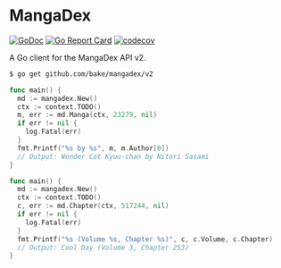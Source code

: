 # MangaDex

[![GoDoc](https://godoc.org/github.com/bake/mangadex?status.svg)](https://pkg.go.dev/github.com/bake/mangadex/v2)
[![Go Report Card](https://goreportcard.com/badge/github.com/bake/mangadex)](https://goreportcard.com/report/github.com/bake/mangadex)
[![codecov](https://codecov.io/gh/bake/mangadex/branch/master/graph/badge.svg)](https://codecov.io/gh/bake/mangadex)

A Go client for the MangaDex API v2.

```bash
$ go get github.com/bake/mangadex/v2
```

```go
func main() {
  md := mangadex.New()
  ctx := context.TODO()
  m, err := md.Manga(ctx, 23279, nil)
  if err != nil {
    log.Fatal(err)
  }
  fmt.Printf("%s by %s", m, m.Author[0])
  // Output: Wonder Cat Kyuu-chan by Nitori Sasami
}
```

```go
func main() {
  md := mangadex.New()
  ctx := context.TODO()
  c, err := md.Chapter(ctx, 517244, nil)
  if err != nil {
    log.Fatal(err)
  }
  fmt.Printf("%s (Volume %s, Chapter %s)", c, c.Volume, c.Chapter)
  // Output: Cool Day (Volume 3, Chapter 253)
}
```
